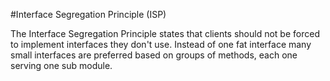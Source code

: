 #Interface Segregation Principle (ISP)

The Interface Segregation Principle states that clients should not be forced to implement interfaces they don't use.
Instead of one fat interface many small interfaces are preferred based on groups of methods, each one serving one sub module.
